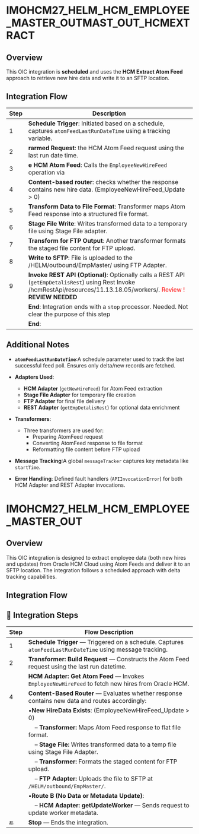 # IMOHCM27_HELM_HCM_EMPLOYEE_MASTER_OUTMAST_OUT_HCMEXTRACT
## Overview
This OIC integration is **scheduled** and uses the **HCM Extract Atom Feed** approach to retrieve new hire data and write it to an SFTP location.

## Integration Flow
| Step  | Description                                                                                                                                        |
| ----- | -------------------------------------------------------------------------------------------------------------------------------------------------- |
| 1 | **Schedule Trigger**: Initiated based on a schedule, captures `atomFeedLastRunDateTime` using a tracking variable.       |
| 2 | **rarmed Request**: the HCM Atom Feed request using the last run date time.                       |
| 3 | **e HCM Atom Feed**: Calls the `EmployeeNewHireFeed` operation via                     |
| 4 | **Content-based router**: checks whether the response contains new hire data. (EmployeeNewHireFeed_Update > 0)                        |
| 5 | **Transform Data to File Format**: Transformer maps Atom Feed response into a structured file format.                     |
| 6 | **Stage File Write**: Writes transformed data to a temporary file using Stage File adapter.                               |
| 7 | **Transform for FTP Output**: Another transformer formats the staged file content for FTP upload.                         |
| 8 | **Write to SFTP**: File is uploaded to the /HELM/outbound/EmpMaster/ using FTP Adapter.                                  |
| 9 | **Invoke REST API (Optional)**: Optionally calls a REST API (`getEmpDetalisRest`) using Rest Invoke /hcmRestApi/resources/11.13.18.05/workers/.  <font color='red'>Review !</font> **REVIEW NEEDED**
|    | **End**: Integration ends with a `stop` processor.   Needed. Not clear the purpose of this step</font>
|    | **End**:                                                                                      |

## Additional Notes

- **`atomFeedLastRunDateTime`**:A schedule parameter used to track the last successful feed poll. Ensures only delta/new records are fetched.
- **Adapters Used**:

  - **HCM Adapter** (`getNewHireFeed`) for Atom Feed extraction
  - **Stage File Adapter** for temporary file creation
  - **FTP Adapter** for final file delivery
  - **REST Adapter** (`getEmpDetalisRest`) for optional data enrichment
- **Transformers**:
  - Three transformers are used for:
    - Preparing AtomFeed request
    - Converting AtomFeed response to file format
    - Reformatting file content before FTP upload
- **Message Tracking**:A global `messageTracker` captures key metadata like `startTime`.
- **Error Handling**:
  Defined fault handlers (`APIInvocationError`) for both HCM Adapter and REST Adapter invocations.

# IMOHCM27_HELM_HCM_EMPLOYEE_MASTER_OUT
## Overview
This OIC integration is designed to extract employee data (both new hires and updates) from Oracle HCM Cloud using Atom Feeds and deliver it to an SFTP location. The integration follows a scheduled approach with delta tracking capabilities.

##  Integration Flow

## 🧭 Integration Steps

| Step  | Flow Description                              |
| ----- | -------------------------------------------------------------------------------------------------- |
| 1 | **Schedule Trigger** — Triggered on a schedule. Captures `atomFeedLastRunDateTime` using message tracking.  |
| 2 | **Transformer: Build Request** — Constructs the Atom Feed request using the last run datetime.           |
|  | **HCM Adapter: Get Atom Feed** — Invokes `EmployeeNewHireFeed` to fetch new hires from Oracle HCM.      |
| 4 | **Content-Based Router** — Evaluates whether response contains new data and routes accordingly:                                       |
|       |  •**New HireData Exists**:  (EmployeeNewHireFeed_Update > 0)                                                                                 |
|       | &nbsp;&nbsp;&nbsp;&nbsp;– **Transformer:** Maps Atom Feed response to flat file format.         |
|       | &nbsp;&nbsp;&nbsp;&nbsp;– **Stage File:** Writes transformed data to a temp file using Stage File Adapter.  |
|       | &nbsp;&nbsp;&nbsp;&nbsp;– **Transformer:** Formats the staged content for FTP upload.           |
|       | &nbsp;&nbsp;&nbsp;&nbsp;– **FTP Adapter:** Uploads the file to SFTP at `/HELM/outbound/EmpMaster/`.                  |
|       | •**Route B (No Data or Metadata Update)**:                 | &nbsp;&nbsp;&nbsp;&nbsp;– **Transformer: Prepare Request** — Constructs request to `getUpdateWorker` endpoint (`processor_177`). |
|       | &nbsp;&nbsp;&nbsp;&nbsp;– **HCM Adapter: getUpdateWorker** — Sends request to update worker metadata.                  |  **REST Adapter (Optional)** — Optionally calls REST API `getEmpDetalisRest` to fetch more worker info. (**Review if needed**) |
| 🔚    |  **Stop** — Ends the integration.                                                            |
<!--stackedit_data:
eyJoaXN0b3J5IjpbLTI5NDg2MTM3OCwxMjYxMDUwMTA0LDEzMj
U0Nzk5MCwtMTA4OTY0NTU4MywxMjU1MDY0MTI0LC0xMTYzMDE3
MTM3LDM2MDA4MzQ0MiwtMTA3ODI2MDcwNSwtMTExNDg3NjY1MS
wtNjIyMTQ0NzExXX0=
-->